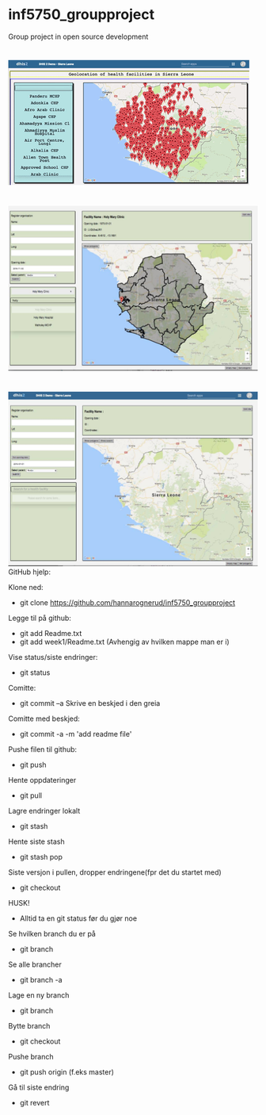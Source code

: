 # inf5750_groupproject
Group project in open source development

#
![ScreenShot](/Screenshots/15050129_10154177905822810_1460633559_n.gif)
#
![alt tag](https://github.com/nicolael/dhis2-Sierra-Leone-project/blob/master/Screenshots/15224756_10154216195497810_272185479_o.png.jpeg)
#
![alt tag](https://github.com/nicolael/dhis2-Sierra-Leone-project/blob/master/Screenshots/15311529_10154216073147810_1675070592_o.png.jpeg)
GitHub hjelp: 

Klone ned:
* git clone https://github.com/hannarognerud/inf5750_groupproject

Legge til på github:
* git add Readme.txt
* git add week1/Readme.txt
(Avhengig av hvilken mappe man er i)

Vise status/siste endringer:
* git status

Comitte:
* git commit –a
Skrive en beskjed i den greia


Comitte med beskjed:
* git commit -a -m 'add readme file'

Pushe filen til github:
* git push

Hente oppdateringer
* git pull

Lagre endringer lokalt
* git stash 

Hente siste stash
* git stash pop 

Siste versjon i pullen, dropper endringene(fpr det du startet med)
* git checkout <file>

HUSK!
* Alltid ta en git status før du gjør noe 

Se hvilken branch du er på
* git branch 

Se alle brancher
* git branch -a

Lage en ny branch 
* git branch <branch-name>

Bytte branch 
* git checkout <branch-name>

Pushe branch
* git push origin <branch-name> (f.eks master)

Gå til siste endring
* git revert <nr>
